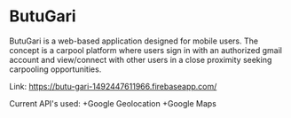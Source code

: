 # ButuGari

ButuGari is a web-based application designed for mobile users. The concept is a carpool platform where users sign in with an authorized gmail account and view/connect with other users in a close proximity seeking carpooling opportunities.

Link:
https://butu-gari-1492447611966.firebaseapp.com/

Current API's used:
+Google Geolocation
+Google Maps
